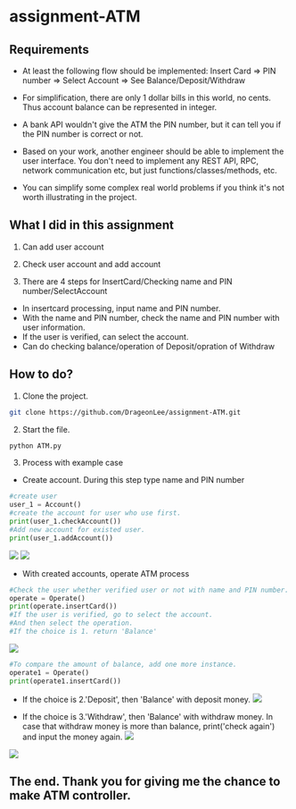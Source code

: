 # assignment-ATM

<h2> Requirements </h2>

- At least the following flow should be implemented:
Insert Card => PIN number => Select Account => See Balance/Deposit/Withdraw

- For simplification, there are only 1 dollar bills in this world, no cents. Thus account balance can be represented in integer.

- A bank API wouldn't give the ATM the PIN number, but it can tell you if the PIN number is correct or not.

- Based on your work, another engineer should be able to implement the user interface. You don't need to implement any REST API, RPC, network communication etc, but just functions/classes/methods, etc.

- You can simplify some complex real world problems if you think it's not worth illustrating in the project.

<h2>What I did in this assignment</h2>

1. Can add user account

2. Check user account and add account

3. There are 4 steps for InsertCard/Checking name and PIN number/SelectAccount
  - In insertcard processing, input name and PIN number.
  - With the name and PIN number, check the name and PIN number with user information.
  - If the user is verified, can select the account.
  - Can do checking balance/operation of Deposit/opration of Withdraw

<h2>How to do?</h2>

1. Clone the project.

````bash
git clone https://github.com/DrageonLee/assignment-ATM.git
````

2. Start the file.
````bash
python ATM.py
````

3. Process with example case
- Create account. During this step type name and PIN number
````python
#create user
user_1 = Account()
#create the account for user who use first.
print(user_1.checkAccount())
#Add new account for existed user.
print(user_1.addAccount())
````
![](https://velog.velcdn.com/images/yg910524/post/dbe2d40d-d10e-48b8-aab2-2a1c743a1551/image.png)
![](https://velog.velcdn.com/images/yg910524/post/91d9fbf5-f274-44cc-b153-92f1f111f7b6/image.png)

- With created accounts, operate ATM process
````python
#Check the user whether verified user or not with name and PIN number.
operate = Operate()
print(operate.insertCard())
#If the user is verified, go to select the account.
#And then select the operation.
#If the choice is 1. return 'Balance'
````
![](https://velog.velcdn.com/images/yg910524/post/a74ff98e-a7cf-4fa8-9101-a86c53999458/image.png)

````python
#To compare the amount of balance, add one more instance.
operate1 = Operate()
print(operate1.insertCard())
````
- If the choice is 2.'Deposit', then 'Balance' with deposit money.
![](https://velog.velcdn.com/images/yg910524/post/76e11b07-5cfd-4ae6-9455-03e3934a51ce/image.png)

- If the choice is 3.'Withdraw', then 'Balance' with withdraw money. In case that withdraw money is more than balance, print('check again') and input the money again.
![](https://velog.velcdn.com/images/yg910524/post/78ddc1ff-5c43-41f5-ba9e-72f2d5689387/image.png)

![](https://velog.velcdn.com/images/yg910524/post/ef6703e6-81b7-448e-b759-a60e2153a9b4/image.png)

<h2> The end. Thank you for giving me the chance to make ATM controller. </h2>

